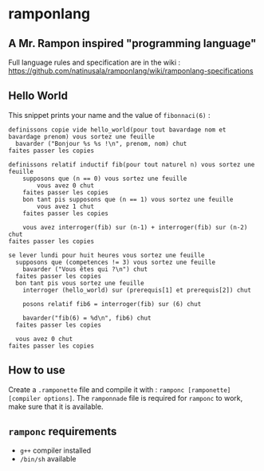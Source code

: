 # ramponlang
## A Mr. Rampon inspired "programming language"

Full language rules and specification are in the wiki : https://github.com/natinusala/ramponlang/wiki/ramponlang-specifications

## Hello World

This snippet prints your name and the value of `fibonnaci(6)` :

```
definissons copie vide hello_world(pour tout bavardage nom et bavardage prenom) vous sortez une feuille
  bavarder ("Bonjour %s %s !\n", prenom, nom) chut
faites passer les copies

definissons relatif inductif fib(pour tout naturel n) vous sortez une feuille
    supposons que (n == 0) vous sortez une feuille
        vous avez 0 chut
    faites passer les copies
    bon tant pis supposons que (n == 1) vous sortez une feuille
        vous avez 1 chut
    faites passer les copies

    vous avez interroger(fib) sur (n-1) + interroger(fib) sur (n-2) chut
faites passer les copies

se lever lundi pour huit heures vous sortez une feuille
  supposons que (competences != 3) vous sortez une feuille
    bavarder ("Vous êtes qui ?\n") chut
  faites passer les copies
  bon tant pis vous sortez une feuille
    interroger (hello_world) sur (prerequis[1] et prerequis[2]) chut

    posons relatif fib6 = interroger(fib) sur (6) chut

    bavarder("fib(6) = %d\n", fib6) chut
  faites passer les copies

  vous avez 0 chut
faites passer les copies
```

## How to use

Create a `.ramponette` file and compile it with : `ramponc [ramponette] [compiler options]`. The `ramponnade` file is required for `ramponc` to work, make sure that it is available.

## `ramponc` requirements
 - `g++` compiler installed
 - `/bin/sh` available
